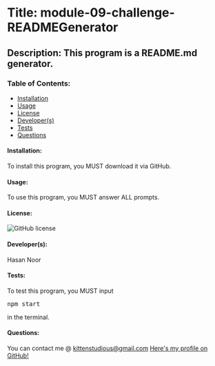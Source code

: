 
# Title: module-09-challenge-READMEGenerator

## Description: This program is a README.md generator.
    
### Table of Contents: 
* [Installation](#Installation)
* [Usage](#Usage)
* [License](#License)
* [Developer(s)](#Contributing)
* [Tests](#Tests)
* [Questions](#GitHub)
    
#### Installation: 
To install this program, you MUST download it via GitHub.
#### Usage: 
To use this program, you MUST answer ALL prompts.
#### License: 
![GitHub license](https://img.shields.io/badge/license-undefined-green.svg)
#### Developer(s): 
Hasan Noor
#### Tests: 
To test this program, you MUST input <pre>npm start</pre> in the terminal.
#### Questions: 
You can contact me @ kittenstudious@gmail.com
[Here's my profile on GitHub!](https://github.com/HasanMuhammadNoor)

    